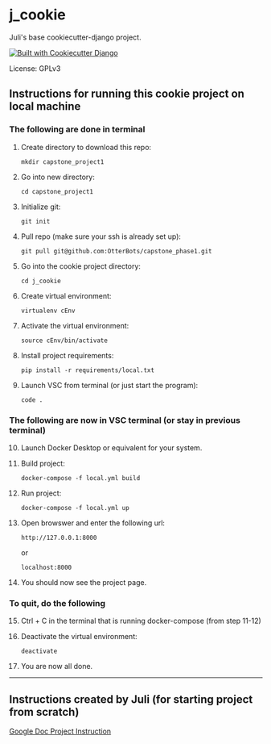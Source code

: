 # j_cookie

Juli's base cookiecutter-django project.

[![Built with Cookiecutter Django](https://img.shields.io/badge/built%20with-Cookiecutter%20Django-ff69b4.svg?logo=cookiecutter)](https://github.com/cookiecutter/cookiecutter-django/)

License: GPLv3

## Instructions for running this cookie project on local machine

### The following are done in terminal

1. Create directory to download this repo:

      ```
      mkdir capstone_project1
      ```

2. Go into new directory:

      ```
      cd capstone_project1
      ```

3. Initialize git:

      ```
      git init
      ```

4. Pull repo (make sure your ssh is already set up):

      ```
      git pull git@github.com:OtterBots/capstone_phase1.git
      ```

5. Go into the cookie project directory:

      ```
      cd j_cookie
      ```

6. Create virtual environment:

      ```
      virtualenv cEnv
      ```

7. Activate the virtual environment:

      ```
      source cEnv/bin/activate
      ```

8. Install project requirements:

      ```
      pip install -r requirements/local.txt
      ```

9. Launch VSC from terminal (or just start the program):

      ```
      code .
      ```

### The following are now in VSC terminal (or stay in previous terminal)

10. Launch Docker Desktop or equivalent for your system.
11. Build project:

      ```
      docker-compose -f local.yml build
      ```

12. Run project:

      ```
      docker-compose -f local.yml up
      ```

13. Open browswer and enter the following url:

      ```
      http://127.0.0.1:8000
      ```

      or

      ```
      localhost:8000
      ```

14. You should now see the project page.

### To quit, do the following

15. Ctrl + C in the terminal that is running docker-compose (from step 11-12)
16. Deactivate the virtual environment:

      ```
      deactivate
      ```
      
17. You are now all done.

---

## Instructions created by Juli (for starting project from scratch)

[Google Doc Project Instruction](https://docs.google.com/document/d/1uXRQZkgvClViREfilYFOCVjuYPGl_HTJ2x6oTj8UpZo/edit?usp=sharing)

